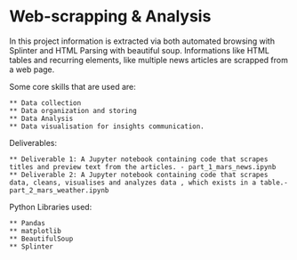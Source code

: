 # Web-scrapping & Analysis

In this project information is extracted via both automated browsing with Splinter and HTML Parsing with beautiful soup. Informations like HTML tables and recurring elements,
like multiple news articles are scrapped from a web page.

Some core skills that are used are:

    ** Data collection
    ** Data organization and storing
    ** Data Analysis
    ** Data visualisation for insights communication.

Deliverables:

    ** Deliverable 1: A Jupyter notebook containing code that scrapes titles and preview text from the articles. - part_1_mars_news.ipynb
    ** Deliverable 2: A Jupyter notebook containing code that scrapes data, cleans, visualises and analyzes data , which exists in a table.- part_2_mars_weather.ipynb

Python Libraries used:

    ** Pandas
    ** matplotlib
    ** BeautifulSoup
    ** Splinter
